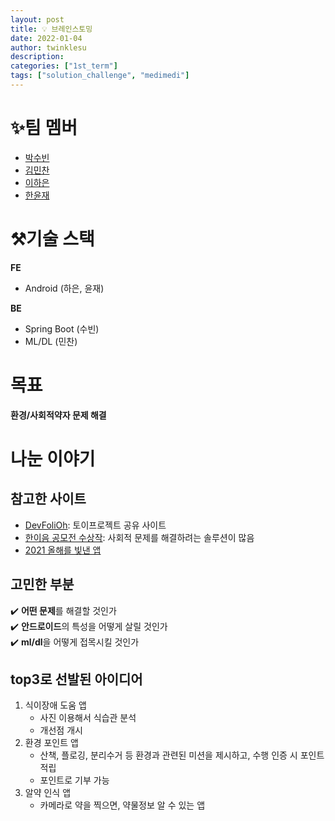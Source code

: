```yaml
---
layout: post
title: 💡 브레인스토밍
date: 2022-01-04
author: twinklesu
description:
categories: ["1st_term"]
tags: ["solution_challenge", "medimedi"]
---
```


# ✨팀 멤버
- [박수빈](https://github.com/twinklesu)
- [김민찬](https://github.com/goldtan)
- [이하은](https://github.com/leeeha)
- [한윤재](https://github.com/yoon-H)

# ⚒️기술 스택

**FE**

- Android (하은, 윤재)

**BE**

- Spring Boot (수빈)
- ML/DL (민찬)

# 목표
**환경/사회적약자 문제 해결**

# 나눈 이야기
## 참고한 사이트
- [DevFoliOh](https://devfolio.kr/): 토이프로젝트 공유 사이트
- [한이음 공모전 수상작](https://www.hanium.or.kr/portal/project/awardList.do#): 사회적 문제를 해결하려는 솔루션이 많음
- [2021 올해를 빛낸 앱](https://youtu.be/lJwxC5jNDJU)

## 고민한 부분
✔️ **어떤 문제**를 해결할 것인가  
✔️ **안드로이드**의 특성을 어떻게 살릴 것인가  
✔️ **ml/dl**을 어떻게 접목시킬 것인가  

## top3로 선발된 아이디어
1. 식이장애 도움 앱
	- 사진 이용해서 식습관 분석 
    - 개선점 개시
2. 환경 포인트 앱
	- 산책, 플로깅, 분리수거 등 환경과 관련된 미션을 제시하고, 수행 인증 시 포인트 적립
    - 포인트로 기부 가능
3. 알약 인식 앱
	- 카메라로 약을 찍으면, 약물정보 알 수 있는 앱